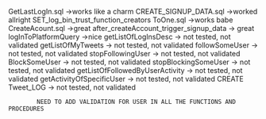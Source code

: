 GetLastLogIn.sql									->works like a charm
CREATE_SIGNUP_DATA.sql								->worked allright
SET_log_bin_trust_function_creators ToOne.sql		->works babe
CreateAcount.sql									->great
after_createAccount_trigger_signup_data				-> great
logInToPlatformQuery								->nice
getListOfLogInsDesc				-> not tested, not validated
getListOfMyTweets				-> not tested, not validated
followSomeUser					-> not tested, not validated
stopFollowingUser				-> not tested, not validated
BlockSomeUser					-> not tested, not validated
stopBlockingSomeUser			-> not tested, not validated
getListOfFollowedByUserActivity	-> not tested, not validated
getActivityOfSpecificUser		-> not tested, not validated
CREATE Tweet_LOG				-> not tested, not validated


			NEED TO ADD VALIDATION FOR USER IN ALL THE FUNCTIONS AND PROCEDURES